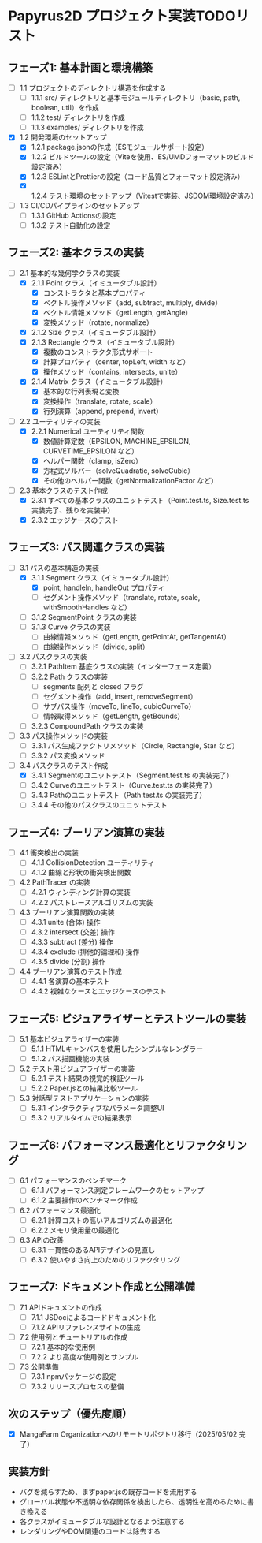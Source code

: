 # Papyrus2D プロジェクト実装TODOリスト

## フェーズ1: 基本計画と環境構築
- [ ] 1.1 プロジェクトのディレクトリ構造を作成する
  - [ ] 1.1.1 src/ ディレクトリと基本モジュールディレクトリ（basic, path, boolean, util）を作成
  - [ ] 1.1.2 test/ ディレクトリを作成
  - [ ] 1.1.3 examples/ ディレクトリを作成
- [x] 1.2 開発環境のセットアップ
  - [x] 1.2.1 package.jsonの作成（ESモジュールサポート設定）
  - [x] 1.2.2 ビルドツールの設定（Viteを使用、ES/UMDフォーマットのビルド設定済み）
  - [x] 1.2.3 ESLintとPrettierの設定（コード品質とフォーマット設定済み）
  - [x] 1.2.4 テスト環境のセットアップ（Vitestで実装、JSDOM環境設定済み）
- [ ] 1.3 CI/CDパイプラインのセットアップ
  - [ ] 1.3.1 GitHub Actionsの設定
  - [ ] 1.3.2 テスト自動化の設定

## フェーズ2: 基本クラスの実装
- [ ] 2.1 基本的な幾何学クラスの実装
  - [x] 2.1.1 Point クラス（イミュータブル設計）
    - [x] コンストラクタと基本プロパティ
    - [x] ベクトル操作メソッド（add, subtract, multiply, divide）
    - [x] ベクトル情報メソッド（getLength, getAngle）
    - [x] 変換メソッド（rotate, normalize）
  - [x] 2.1.2 Size クラス（イミュータブル設計）
  - [x] 2.1.3 Rectangle クラス（イミュータブル設計）
    - [x] 複数のコンストラクタ形式サポート
    - [x] 計算プロパティ（center, topLeft, width など）
    - [x] 操作メソッド（contains, intersects, unite）
  - [x] 2.1.4 Matrix クラス（イミュータブル設計）
    - [x] 基本的な行列表現と変換
    - [x] 変換操作（translate, rotate, scale）
    - [x] 行列演算（append, prepend, invert）
- [ ] 2.2 ユーティリティの実装
  - [x] 2.2.1 Numerical ユーティリティ関数
    - [x] 数値計算定数（EPSILON, MACHINE_EPSILON, CURVETIME_EPSILON など）
    - [x] ヘルパー関数（clamp, isZero）
    - [x] 方程式ソルバー（solveQuadratic, solveCubic）
    - [x] その他のヘルパー関数（getNormalizationFactor など）
- [ ] 2.3 基本クラスのテスト作成
  - [x] 2.3.1 すべての基本クラスのユニットテスト（Point.test.ts, Size.test.ts 実装完了、残りを実装中）
  - [x] 2.3.2 エッジケースのテスト

## フェーズ3: パス関連クラスの実装
- [ ] 3.1 パスの基本構造の実装
  - [x] 3.1.1 Segment クラス（イミュータブル設計）
    - [x] point, handleIn, handleOut プロパティ
    - [ ] セグメント操作メソッド（translate, rotate, scale, withSmoothHandles など）
  - [ ] 3.1.2 SegmentPoint クラスの実装
  - [ ] 3.1.3 Curve クラスの実装
    - [ ] 曲線情報メソッド（getLength, getPointAt, getTangentAt）
    - [ ] 曲線操作メソッド（divide, split）
- [ ] 3.2 パスクラスの実装
  - [ ] 3.2.1 PathItem 基底クラスの実装（インターフェース定義）
  - [ ] 3.2.2 Path クラスの実装
    - [ ] segments 配列と closed フラグ
    - [ ] セグメント操作（add, insert, removeSegment）
    - [ ] サブパス操作（moveTo, lineTo, cubicCurveTo）
    - [ ] 情報取得メソッド（getLength, getBounds）
  - [ ] 3.2.3 CompoundPath クラスの実装
- [ ] 3.3 パス操作メソッドの実装
  - [ ] 3.3.1 パス生成ファクトリメソッド（Circle, Rectangle, Star など）
  - [ ] 3.3.2 パス変換メソッド
- [ ] 3.4 パスクラスのテスト作成
  - [x] 3.4.1 Segmentのユニットテスト（Segment.test.ts の実装完了）
  - [ ] 3.4.2 Curveのユニットテスト（Curve.test.ts の実装完了）
  - [ ] 3.4.3 Pathのユニットテスト（Path.test.ts の実装完了）
  - [ ] 3.4.4 その他のパスクラスのユニットテスト

## フェーズ4: ブーリアン演算の実装
- [ ] 4.1 衝突検出の実装
  - [ ] 4.1.1 CollisionDetection ユーティリティ
  - [ ] 4.1.2 曲線と形状の衝突検出関数
- [ ] 4.2 PathTracer の実装
  - [ ] 4.2.1 ウィンディング計算の実装
  - [ ] 4.2.2 パストレースアルゴリズムの実装
- [ ] 4.3 ブーリアン演算関数の実装
  - [ ] 4.3.1 unite (合体) 操作
  - [ ] 4.3.2 intersect (交差) 操作
  - [ ] 4.3.3 subtract (差分) 操作
  - [ ] 4.3.4 exclude (排他的論理和) 操作
  - [ ] 4.3.5 divide (分割) 操作
- [ ] 4.4 ブーリアン演算のテスト作成
  - [ ] 4.4.1 各演算の基本テスト
  - [ ] 4.4.2 複雑なケースとエッジケースのテスト

## フェーズ5: ビジュアライザーとテストツールの実装
- [ ] 5.1 基本ビジュアライザーの実装
  - [ ] 5.1.1 HTMLキャンバスを使用したシンプルなレンダラー
  - [ ] 5.1.2 パス描画機能の実装
- [ ] 5.2 テスト用ビジュアライザーの実装
  - [ ] 5.2.1 テスト結果の視覚的検証ツール
  - [ ] 5.2.2 Paper.jsとの結果比較ツール
- [ ] 5.3 対話型テストアプリケーションの実装
  - [ ] 5.3.1 インタラクティブなパラメータ調整UI
  - [ ] 5.3.2 リアルタイムでの結果表示

## フェーズ6: パフォーマンス最適化とリファクタリング
- [ ] 6.1 パフォーマンスのベンチマーク
  - [ ] 6.1.1 パフォーマンス測定フレームワークのセットアップ
  - [ ] 6.1.2 主要操作のベンチマーク作成
- [ ] 6.2 パフォーマンス最適化
  - [ ] 6.2.1 計算コストの高いアルゴリズムの最適化
  - [ ] 6.2.2 メモリ使用量の最適化
- [ ] 6.3 APIの改善
  - [ ] 6.3.1 一貫性のあるAPIデザインの見直し
  - [ ] 6.3.2 使いやすさ向上のためのリファクタリング

## フェーズ7: ドキュメント作成と公開準備
- [ ] 7.1 APIドキュメントの作成
  - [ ] 7.1.1 JSDocによるコードドキュメント化
  - [ ] 7.1.2 APIリファレンスサイトの生成
- [ ] 7.2 使用例とチュートリアルの作成
  - [ ] 7.2.1 基本的な使用例
  - [ ] 7.2.2 より高度な使用例とサンプル
- [ ] 7.3 公開準備
  - [ ] 7.3.1 npmパッケージの設定
  - [ ] 7.3.2 リリースプロセスの整備

## 次のステップ（優先度順）
- [x] MangaFarm Organizationへのリモートリポジトリ移行（2025/05/02 完了）

## 実装方針
- バグを減らすため、まずpaper.jsの既存コードを流用する
- グローバル状態や不透明な依存関係を検出したら、透明性を高めるために書き換える
- 各クラスがイミュータブルな設計となるよう注意する
- レンダリングやDOM関連のコードは除去する